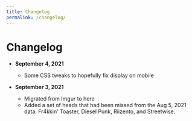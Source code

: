 ```yaml
---
title: Changelog
permalink: /changelog/
---
```


# Changelog

- **September 4, 2021**
  - Some CSS tweaks to hopefully fix display on mobile

- **September 3, 2021**
  - Migrated from Imgur to here
  - Added a set of heads that had been missed from the Aug 5, 2021 data:
    Fr4kkin' Toaster, Diesel Punk, Riizento, and Streetwise.

